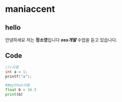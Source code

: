 # maniaccent
## hello
안녕하세요 저는 **정소영**입니다
***oss개발*** 수업을 듣고 있습니다.

## Code

```c
//c사용
int a = 1;
printf("a");
```
```python
##python사용
float b = 34.3
print(b)
```
